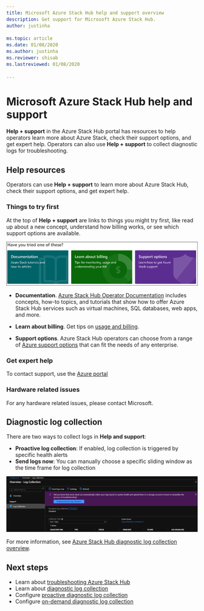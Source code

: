 ```yaml
---
title: Microsoft Azure Stack Hub help and support overview 
description: Get support for Microsoft Azure Stack Hub.
author: justinha

ms.topic: article
ms.date: 01/08/2020
ms.author: justinha
ms.reviewer: shisab
ms.lastreviewed: 01/08/2020

---
```

# Microsoft Azure Stack Hub help and support

**Help + support** in the Azure Stack Hub portal has resources to help operators learn more about Azure Stack, check their support options, and get expert help. Operators can also use **Help + support** to collect diagnostic logs for troubleshooting.

## Help resources 

Operators can use **Help + support** to learn more about Azure Stack Hub, check their support options, and get expert help. 

### Things to try first

At the top of **Help + support** are links to things you might try first, like read up about a new concept, understand how billing works, or see which support options are available. 

![Self-service support](media/azure-stack-help-and-support/get-support-tiles.png)

- **Documentation**. [Azure Stack Hub Operator Documentation](index.yml) includes concepts, how-to topics, and tutorials that show how to offer Azure Stack Hub services such as virtual machines, SQL databases, web apps, and more. 

- **Learn about billing**. Get tips on [usage and billing](azure-stack-billing-and-chargeback.md).

- **Support options**. Azure Stack Hub operators can choose from a range of [Azure support options](https://aka.ms/azstacksupport) that can fit the needs of any enterprise. 

### Get expert help 

To contact support, use the [Azure portal](https://portal.azure.us)

### Hardware related issues

For any hardware related issues, please contact Microsoft. 

## Diagnostic log collection

There are two ways to collect logs in **Help and support**:

- **Proactive log collection**: If enabled, log collection is triggered by specific health alerts 
- **Send logs now**: You can manually choose a specific sliding window as the time frame for log collection

![Screenshot of diagnostic log collection options](media/azure-stack-help-and-support/banner-enable-automatic-log-collection.png)

For more information, see [Azure Stack Hub diagnostic log collection overview](azure-stack-diagnostic-log-collection-overview.md).

## Next steps

- Learn about [troubleshooting Azure Stack Hub](azure-stack-troubleshooting.md)
- Learn about [diagnostic log collection](azure-stack-diagnostic-log-collection-overview.md)
- Configure [proactive diagnostic log collection](azure-stack-configure-automatic-diagnostic-log-collection.md)
- Configure [on-demand diagnostic log collection](azure-stack-configure-on-demand-diagnostic-log-collection-tzl.md)
